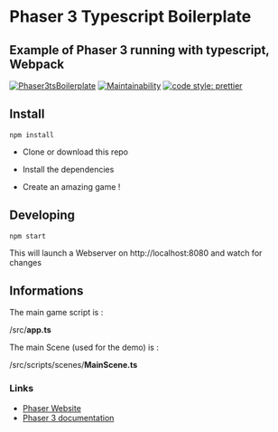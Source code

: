 # Phaser 3 Typescript Boilerplate

## Example of Phaser 3 running with typescript, Webpack

[![Phaser3tsBoilerplate](https://circleci.com/gh/Ciriak/phaser3-typescript-boilerplate.svg?style=svg)](https://circleci.com/gh/Ciriak/phaser3-typescript-boilerplate)
[![Maintainability](https://api.codeclimate.com/v1/badges/0462a81113e546d5e34b/maintainability)](https://codeclimate.com/github/Ciriak/phaser3-typescript-boilerplate/maintainability)
[![code style: prettier](https://img.shields.io/badge/code_style-prettier-ff69b4.svg?style=flat-square)](https://github.com/prettier/prettier)

## Install

```
npm install
```

-   Clone or download this repo

-   Install the dependencies

*   Create an amazing game !

## Developing

```
npm start
```

This will launch a Webserver on http://localhost:8080 and watch for changes

## Informations

The main game script is :

/src/**app.ts**

The main Scene (used for the demo) is :

/src/scripts/scenes/**MainScene.ts**

### Links

-   [Phaser Website](https://phaser.io/)
-   [Phaser 3 documentation](https://photonstorm.github.io/phaser3-docs/)
